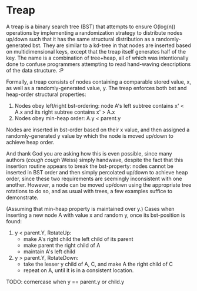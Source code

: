 # Treap

A treap is a binary search tree (BST) that attempts to ensure O(log(n)) operations by implementing a randomization strategy to distribute nodes up/down such that it has the same structural distribution as a randomly-generated bst.
They are similar to a kd-tree in that nodes are inserted based on multidimensional keys, except that the treap itself generates half of the key.
The name is a combination of tree+heap, all of which was intentionally done to confuse programmers attempting to read hand-waving descriptions of the data structure. :P

Formally, a treap consists of nodes containing a comparable stored value, x, as well as a randomly-generated value, y.
The treap enforces both bst and heap-order structural properties:
1) Nodes obey left/right bst-ordering: node A's left subtree contains x' < A.x and its right subtree contains x' > A.x
2) Nodes obey min-heap order: A.y < parent.y

Nodes are inserted in bst-order based on their x value, and then assigned a randomly-generated y value by which the node is moved up/down to achieve heap order.

And thank God you are asking how this is even possible, since many authors (*cough cough* Weiss) simply handwave, despite the fact
that this insertion routine appears to break the bst-property: nodes cannot be inserted in BST order and then simply
percolated up/down to achieve heap order, since these two requirements are seemingly inconsistent with one another.
However, a node can be moved up/down using the appropriate tree rotations to do so, and as usual with trees,
a few examples suffice to demonstrate.

(Assuming that min-heap property is maintained over y.)
Cases when inserting a new node A with value x and random y, once its bst-position is found:
1) y < parent.Y, RotateUp:
    - make A's right child the left child of its parent
    - make parent the right child of A
    - maintain A's left child
2) y > parent.Y, RotateDown:
    - take the lesser y child of A, C, and make A the right child of C
    - repeat on A, until it is in a consistent location.

TODO: cornercase when y == parent.y or child.y






